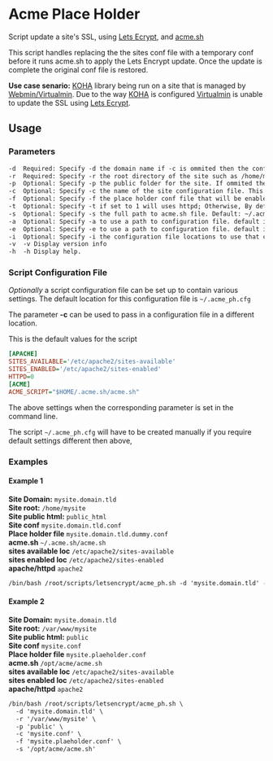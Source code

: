 # Acme Place Holder

Script update a site's SSL, using [Lets Ecrypt](https://letsencrypt.org/), and [acme.sh](https://github.com/acmesh-official/acme.sh)

This script handles replacing the the sites conf file with a temporary conf before it runs acme.sh to apply the Lets Encrypt update. Once the update is complete the original conf file is restored.

**Use case senario:** [KOHA](https://koha.org/) library being run on a site that is managed by [Webmin/Virtualmin](https://www.virtualmin.com/). Due to the way [KOHA](https://koha.org/) is configured [Virtualmin](https://www.virtualmin.com/) is unable to update the SSL using [Lets Ecrypt](https://letsencrypt.org/).

## Usage

### Parameters

```txt
-d  Required: Specify -d the domain name if -c is ommited then the conf file name will be inferred from this parameter
-r  Required: Specify -r the root directory of the site such as /home/mysite
-p  Optional: Specify -p the public folder for the site. If ommited then then -r + /public_html will be infered such as /home/mysite/public_html
-c  Optional: Specify -c the name of the site configuration file. This is the same value that a2ensite would use such as domain.tld
-f  Optional: Specify -f the place holder conf file that will be enabled to allow letsencrypt to update site.
-t  Optional: Specify -t if set to 1 will uses httpd; Otherwise, By default apache2 will be used
-s  Optional: Specify -s the full path to acme.sh file. Default: ~/.acme.sh/acme.sh
-a  Optional: Specify -a to use a path to configuration file. default is /etc/apache2/sites-available
-e  Optional: Specify -e to use a path to configuration file. default is /etc/apache2/sites-enabled
-i  Optional: Specify -i the configuration file locations to use that contains default options
-v  -v Display version info
-h  -h Display help.
```

### Script Configuration File

*Optionally* a script configuration file can be set up to contain various settings.
The default location for this configuration file is `~/.acme_ph.cfg`

The parameter **-c** can be used to pass in a configuration file in a different location.

This is the default values for the script

```ini
[APACHE]
SITES_AVAILABLE='/etc/apache2/sites-available'
SITES_ENABLED='/etc/apache2/sites-enabled'
HTTPD=0
[ACME]
ACME_SCRIPT="$HOME/.acme.sh/acme.sh"
```

The above settings when the corresponding parameter is set in the command line.

The script `~/.acme_ph.cfg` will have to be created manually if you require default settings different then above,

### Examples

#### Example 1

**Site Domain:** `mysite.domain.tld`  
**Site root:** `/home/mysite`  
**Site public html:** `public_html`  
**Site conf** `mysite.domain.tld.conf`  
**Place holder file** `mysite.domain.tld.dummy.conf`  
**acme.sh** `~/.acme.sh/acme.sh`  
**sites available loc** `/etc/apache2/sites-available`  
**sites enabled loc** `/etc/apache2/sites-enabled`  
**apache/httpd** `apache2`

```txt
/bin/bash /root/scripts/letsencrypt/acme_ph.sh -d 'mysite.domain.tld' -r '/home/mysite'
```

#### Example 2

**Site Domain:** `mysite.domain.tld`  
**Site root:** `/var/www/mysite`  
**Site public html:** `public`  
**Site conf** `mysite.conf`  
**Place holder file** `mysite.plaeholder.conf`  
**acme.sh** `/opt/acme/acme.sh`  
**sites available loc** `/etc/apache2/sites-available`  
**sites enabled loc** `/etc/apache2/sites-enabled`  
**apache/httpd** `apache2`

```txt
/bin/bash /root/scripts/letsencrypt/acme_ph.sh \
  -d 'mysite.domain.tld' \
  -r '/var/www/mysite' \
  -p 'public' \
  -c 'mysite.conf' \
  -f 'mysite.plaeholder.conf' \
  -s '/opt/acme/acme.sh'
```
